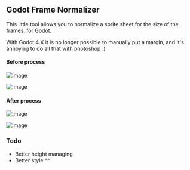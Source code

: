 ## Godot Frame Normalizer

This little tool allows you to normalize a sprite sheet for the size of the frames, for Godot.

With Godot 4.X it is no longer possible to manually put a margin, and it's annoying to do all that with photoshop :)

#### Before process
![image](https://github.com/user-attachments/assets/2b5a1321-d84c-4770-933a-571e74339083)

![image](https://github.com/user-attachments/assets/e033191d-e5fb-433e-8bab-50ef40b9a538)


#### After process
![image](https://github.com/user-attachments/assets/4cfbef9c-2d24-42ab-bb2a-12a6d3408df7)

![image](https://github.com/user-attachments/assets/859ca987-ba37-4a21-b7b6-d78498bd7410)


### Todo
- Better height managing
- Better style ^^

